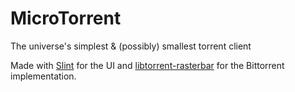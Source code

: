 # MicroTorrent

The universe's simplest & (possibly) smallest torrent client

Made with [Slint](https://slint.dev) for the UI and [libtorrent-rasterbar](https://libtorrent.org)
for the Bittorrent implementation.
